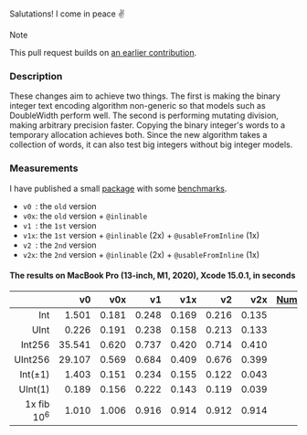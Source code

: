 Salutations! I come in peace ✌️

> [!NOTE]
> This pull request builds on [an earlier contribution](https://github.com/apple/swift-foundation/pull/262).

### Description

These changes aim to achieve two things. The first is making the binary integer text encoding algorithm non-generic so that models such as DoubleWidth perform well. The second is performing mutating division, making arbitrary precision faster. Copying the binary integer's words to a temporary allocation achieves both. Since the new algorithm takes a collection of words, it can also test big integers without big integer models.

### Measurements

I have published a small [package][PRP] with some [benchmarks][PRT]. 

- `v0 `: the `old` version
- `v0x`: the `old` version + `@inlinable`
- `v1 `: the `1st` version
- `v1x`: the `1st` version + `@inlinable` (2x) + `@usableFromInline` (1x)
- `v2 `: the `2nd` version
- `v2x`: the `2nd` version + `@inlinable` (2x) + `@usableFromInline` (1x)

#### The results on MacBook Pro (13-inch, M1, 2020), Xcode 15.0.1, in seconds

|                       | v0     | v0x   | v1    | v1x   | v2    | v2x   | [Numberick][NBK] | Stdlib  |
|----------------------:|-------:|------:|------:|------:|------:|------:|-----------------:|--------:|
| Int                   |  1.501 | 0.181 | 0.248 | 0.169 | 0.216 | 0.135 | 0.167            |   0.169 |
| UInt                  |  0.226 | 0.191 | 0.238 | 0.158 | 0.213 | 0.133 | 0.163            |   0.163 |
| Int256                | 35.541 | 0.620 | 0.737 | 0.420 | 0.714 | 0.410 | 0.423            |  85.640 |
| UInt256               | 29.107 | 0.569 | 0.684 | 0.409 | 0.676 | 0.399 | 0.419            |  84.488 |
| Int(±1)               |  1.403 | 0.151 | 0.234 | 0.155 | 0.122 | 0.043 | 0.060            |   0.060 |
| UInt(1)               |  0.189 | 0.156 | 0.222 | 0.143 | 0.119 | 0.039 | 0.060            |   0.060 |
| 1x fib 10<sup>6</sup> |  1.010 | 1.006 | 0.916 | 0.914 | 0.912 | 0.914 | 0.912            |  13.163 |

[PRP]: https://github.com/oscbyspro/my-swift-foundation-pull-request
[PRT]: https://github.com/oscbyspro/my-swift-foundation-pull-request/blob/main/Tests/PullRequestTests/Tests.swift
[NBK]: https://github.com/oscbyspro/Numberick
